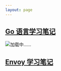 ```yaml
---
layout: page
---
```


## [Go 语言学习笔记](https://zhaohuabing.com/learning-golang)
![加载中……](./food/bing1.jpg)


## [Envoy 学习笔记](https://zhaohuabing.com/learning-envoy) 

